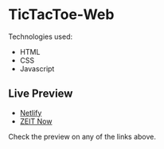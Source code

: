 # TicTacToe-Web

Technologies used:

  - HTML
  - CSS
  - Javascript
  
## Live Preview

* [Netlify](https://admiring-pare-20c2a8.netlify.com/) 
* [ZEIT Now](https://tic-tac-toe-web-ten.now.sh/)

Check the preview on any of the links above.
